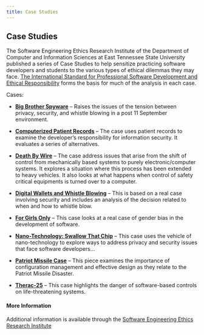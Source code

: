 ```yaml
---
title: Case Studies
---
```

## Case Studies

The Software Engineering Ethics Research Institute of the Department of Computer and Information Sciences at East Tennessee State University published a series of  Case Studies to help sensitize practicing software developers and students to the various types of ethical dilemmas they may face. [The International Standard for Professional Software 
Development and Ethical Responsibility](http://seeri.etsu.edu/TheSECode.htm) forms the basis for much of the analysis in each case.

Cases:

* [**Big Brother Spyware**](http://seeri.etsu.edu/SECodeCases/ethicsC/BigBrother.htm) – Raises the issues of the tension between privacy, security, and whistle blowing in a post 11 September environment.

* [**Computerized Patient Records**](http://seeri.etsu.edu/SECodeCases/ethicsC/Computerized%20Patient%20Records.htm) – The case uses patient records to examine the developer’s responsibility for information security. It evaluates a series of alternatives.

* [**Death By Wire**](http://seeri.etsu.edu/SECodeCases/ethicsC/DeathByWire.htm) – The case address issues that arise from the shift of control from mechanically based systems to purely electronic/computer systems. It explores a situation where this process has been extended to heavy vehicles. It also looks at what happens when control of safety critical equipments is turned over to a computer.

* [**Digital Wallets and Whistle Blowing**](http://seeri.etsu.edu/SECodeCases/ethicsC/DigitalWallets.htm) – This is based on a real case involving security and includes an analysis of the decision related to when and how to whistle blow.

* [**For Girls Only**](http://seeri.etsu.edu/SECodeCases/ethicsC/ForGirlsOnly.htm) – This case looks at a real case of gender bias in the development of software.

* [**Nano-Technology: Swallow That Chip**](http://seeri.etsu.edu/SECodeCases/ethicsC/NanoTechnology.htm) – This case uses the vehicle of nano-technology to explore ways to address privacy and security issues that face software developers...

* [**Patriot Missile Case**](http://seeri.etsu.edu/SECodeCases/ethicsC/PatriotMissile.htm) – This piece examines the importance of configuration management and effective design as they relate to the Patriot Missile Disaster.

* [**Therac-25**](http://users.csc.calpoly.edu/~jdalbey/SWE/Papers/THERAC25.html) – This case highlights the danger of software-based controls on life-threatening systems.


#### More Information
Additional information is available through the [Software Engineering Ethics Research Institute](http://seeri.etsu.edu)
